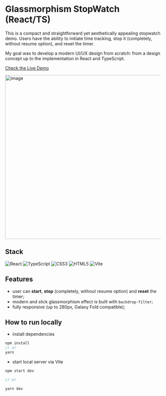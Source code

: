 # Glassmorphism StopWatch (React/TS)

This is a compact and straightforward yet aesthetically appealing stopwatch demo. Users have the ability to initiate time tracking, stop it (completely, without resume option), and reset the timer.

My goal was to develop a modern UI/UX design from scratch: from a design concept up to the implementation in React and TypeScript.

[Check the Live Demo](https://glassmorphism-stopwatch.vercel.app/)

<img width="532" alt="image" src="https://github.com/nat-davydova/glassmorphism-stopwatch/assets/52240221/ad1c155d-7f51-4281-98a6-c31b3c45c4bc">

## Stack

![React](https://img.shields.io/badge/react-%2320232a.svg?style=for-the-badge&logo=react&logoColor=%2361DAFB)
![TypeScript](https://img.shields.io/badge/typescript-%23007ACC.svg?style=for-the-badge&logo=typescript&logoColor=white)
![CSS3](https://img.shields.io/badge/css3-%231572B6.svg?style=for-the-badge&logo=css3&logoColor=white)
![HTML5](https://img.shields.io/badge/html5-%23E34F26.svg?style=for-the-badge&logo=html5&logoColor=white)
![Vite](https://img.shields.io/badge/vite-%23646CFF.svg?style=for-the-badge&logo=vite&logoColor=white)

## Features

* user can **start**, **stop** (completely, without resume option) and **reset** the timer;
* modern and slick glassmorphism effect is built with `backdrop-filter`;
* fully responsive (up to 280px, Galaxy Fold compatible);

## How to run locally

* install dependencies
```js
npm install
// or
yarn
```
* start local server via Vite
```js
npm start dev

// or

yarn dev
```
